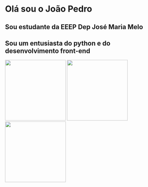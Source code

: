 <h1> Olá sou o João Pedro </h1>
<h2>Sou estudante da EEEP Dep José Maria Melo</h2>
<h2>Sou um entusiasta do python e do desenvolvimento front-end</h2>
<img src="https://cdn.jsdelivr.net/gh/devicons/devicon@latest/icons/python/python-original.svg"  width = "200px" height = "200px"/>
<img src="https://cdn.jsdelivr.net/gh/devicons/devicon@latest/icons/html5/html5-original-wordmark.svg" width = "200px" height = "200px"/>
<img src="https://cdn.jsdelivr.net/gh/devicons/devicon@latest/icons/css3/css3-original-wordmark.svg" width = "200px" height = "200px"/>
          
